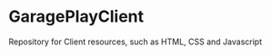 GaragePlayClient
================

Repository for Client resources, such as HTML, CSS and Javascript
